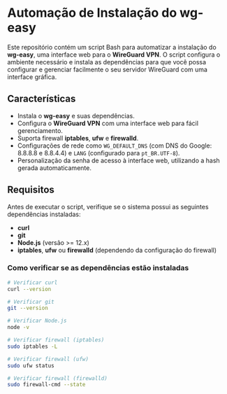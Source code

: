 # Automação de Instalação do wg-easy

Este repositório contém um script Bash para automatizar a instalação do **wg-easy**, uma interface web para o **WireGuard VPN**. O script configura o ambiente necessário e instala as dependências para que você possa configurar e gerenciar facilmente o seu servidor WireGuard com uma interface gráfica.

## Características

- Instala o **wg-easy** e suas dependências.
- Configura o **WireGuard VPN** com uma interface web para fácil gerenciamento.
- Suporta firewall **iptables**, **ufw** e **firewalld**.
- Configurações de rede como `WG_DEFAULT_DNS` (com DNS do Google: 8.8.8.8 e 8.8.4.4) e `LANG` (configurado para `pt_BR.UTF-8`).
- Personalização da senha de acesso à interface web, utilizando a hash gerada automaticamente.

## Requisitos

Antes de executar o script, verifique se o sistema possui as seguintes dependências instaladas:

- **curl**
- **git**
- **Node.js** (versão >= 12.x)
- **iptables**, **ufw** ou **firewalld** (dependendo da configuração do firewall)

### Como verificar se as dependências estão instaladas

```bash
# Verificar curl
curl --version

# Verificar git
git --version

# Verificar Node.js
node -v

# Verificar firewall (iptables)
sudo iptables -L

# Verificar firewall (ufw)
sudo ufw status

# Verificar firewall (firewalld)
sudo firewall-cmd --state